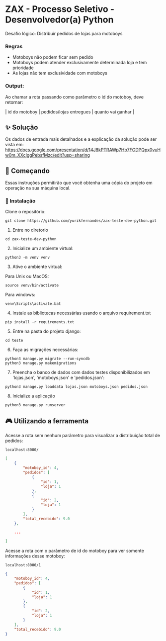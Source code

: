 # ZAX - Processo Seletivo - Desenvolvedor(a) Python

Desafio lógico: Distribuir pedidos de lojas para motoboys

### Regras
- Motoboys não podem ficar sem pedido
- Motoboys podem atender exclusivamente determinada loja e tem prioridade
- As lojas não tem exclusividade com motoboys

### Output:
Ao chamar a rota passando como parâmetro o id do motoboy, deve retornar:

| id do motoboy | pedidos/lojas entregues | quanto vai ganhar |

## ✨ Solução

Os dados de entrada mais detalhados e a explicação da solução pode ser vista em:
https://docs.google.com/presentation/d/14J8kPTRAWp7Hb7FGDPQpx0vuHw0m_XXcIggPebsfMzc/edit?usp=sharing

## 🚀 Começando

Essas instruções permitirão que você obtenha uma cópia do projeto em operação na sua máquina local.

### 🔧 Instalação


Clone o repositório:

```
git clone https://github.com/yurikfernandes/zax-teste-dev-python.git
```

1. Entre no diretorio

```
cd zax-teste-dev-python
```

2. Inicialize um ambiente virtual:

```
python3 -m venv venv
```

3. Ative o ambiente virtual:

Para Unix ou MacOS:
```
source venv/bin/activate
```
Para windows:
```
venv\Scripts\activate.bat
```


4. Instale as bibliotecas necessárias usando o arquivo requirement.txt

```
pip install -r requirements.txt
```

5. Entre na pasta do projeto django:

```
cd teste
```

6. Faça as migrações necessárias:
```
python3 manage.py migrate --run-syncdb
python3 manage.py makemigrations
```

7. Preencha o banco de dados com dados testes disponibilizados em 'lojas.json', 'motoboys.json' e 'pedidos.json':

```
python3 manage.py loaddata lojas.json motoboys.json pedidos.json
```

8. Inicialize a aplicação
```
python3 manage.py runserver
```

## 🎮 Utilizando a ferramenta

Acesse a rota sem nenhum parâmetro para visualizar a distribuição total de pedidos:

```
localhost:8000/
```

```json
[   
    {
        "motoboy_id": 4,
        "pedidos": [
            {
                "id": 1,
                "loja": 1
            },
            {
                "id": 2,
                "loja": 1
            }
        ],
        "total_recebido": 9.0
    },

    ...

]

```


Acesse a rota com o parâmetro de id do motoboy para ver somente informações desse motoboy:

```
localhost:8000/1
```

```json
{
    "motoboy_id": 4,
    "pedidos": [
        {
            "id": 1,
            "loja": 1
        },
        {
            "id": 2,
            "loja": 1
        }
    ],
    "total_recebido": 9.0
}
```
